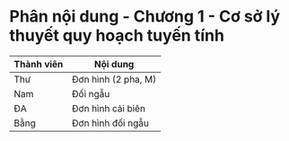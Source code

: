 # Phân nội dung - Chương 1 - Cơ sở lý thuyết quy hoạch tuyến tính
| Thành viên | Nội dung |
|------------|----------|
| Thư | Đơn hình (2 pha, M) |
| Nam | Đối ngẫu |
| ĐA | Đơn hình cải biên |
| Bằng | Đơn hình đối ngẫu |
